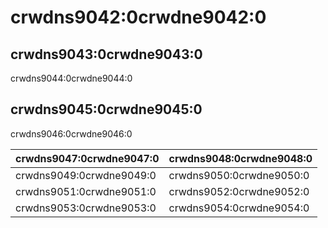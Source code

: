 # crwdns9042:0crwdne9042:0

## crwdns9043:0crwdne9043:0

crwdns9044:0crwdne9044:0

## crwdns9045:0crwdne9045:0

crwdns9046:0crwdne9046:0

| crwdns9047:0crwdne9047:0 | crwdns9048:0crwdne9048:0 |
| ------------------------ | ------------------------ |
| crwdns9049:0crwdne9049:0 | crwdns9050:0crwdne9050:0 |
| crwdns9051:0crwdne9051:0 | crwdns9052:0crwdne9052:0 |
| crwdns9053:0crwdne9053:0 | crwdns9054:0crwdne9054:0 |